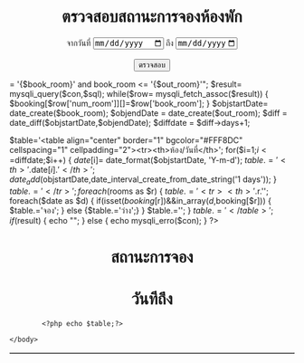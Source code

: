 <!--ConnectPHPMyadmin-->
<?php
$con= mysqli_connect("localhost", "root","","projectroom") or die("ไม่สามารถเชื่อข้อมูลได้");
echo "";
?>
<!--ShowReservationStatus-->
<html>
    <head>
        <meta charset="UTF-8">
        <title></title>
    </head>
    <body>
        <form method="post" action='ShowReservationStatus.php'>
        <h1 style="text-align: center" >ตรวจสอบสถานะการจองห้องพัก</h1>
        <p style="text-align: center">จากวันที่
        <input type="date" name="startDate" max="2018-1-1">
        ถึง
        <input type="date" name="endDate" max="2060-12-31">
        <br><br>
        <input style="text-align:center "type="submit" value="ตรวจสอบ">
        </p>
        </form>
    </body>
</html>
<!--ShowReservationStatus-->
<?php
require './dbConnect.php';
$booking=array();
$date=array();
$rooms=array(1,2,3);
$book_room=$_POST['startDate'];
$out_room=$_POST['endDate'];
$sql="SELECT * FROM description_room WHERE book_room >= '{$book_room}' and book_room <= '{$out_room}'";
$result= mysqli_query($con,$sql);
while($row= mysqli_fetch_assoc($result))
{
    $booking[$row['num_room']][]=$row['book_room'];
}
$objstartDate= date_create($book_room);
$objendDate = date_create($out_room);
$diff = date_diff($objstartDate,$objendDate);
$diffdate = $diff->days+1;

$table='<table align="center" border="1" bgcolor="#FFF8DC" cellspacing="1" cellpadding="2"><tr><th>ห้อง/วันที่</th>';
for($i=1;$i<=$diffdate;$i++)
{
    $date[$i]= date_format($objstartDate, 'Y-m-d');
    $table.='<th>'.$date[$i].'</th>';
    date_add($objstartDate,date_interval_create_from_date_string('1 days'));
}
$table.='</tr>';
foreach ($rooms as $r) 
{
    $table.='<tr><th>'.$r.'</th>';
    foreach($date as $d)
    {
        if(isset($booking[$r])&&in_array($d,$booking[$r]))
        {
            $table.='<td align="center" bgcolor="#FF0000">จอง</td>';
        }
        else {$table.='<td align="center" bgcolor="#7FFF00">ว่าง</td>';}
    }
    $table.='</tr>';
}
$table.='</table>';
if($result)
{
    echo "";
}
 else 
{
     echo mysqli_erro($con);
}
?>

<html>
    <head>
        <meta charset="UTF-8">
        <title></title>
    </head>
    <body>
            <h1 style="text-align:center">สถานะการจอง </h1> 
            <h1 style="text-align:center">วันที<?php echo $book_room ?>ถึง<?php echo $out_room?></h1>
            <table border="1" bgcolor="#666666" cellspacing="1" cellpadding="2">
            
            
            <?php echo $table;?>     
            
    </body>
</html>

